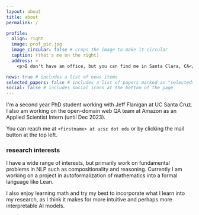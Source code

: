 ```yaml
---
layout: about
title: about
permalink: /

profile:
  align: right
  image: prof_pic.jpg
  image_circular: false # crops the image to make it circular
  caption: (that's me on the right)
  address: >
    <p>I don't have an office, but you can find me in Santa Clara, CA</p>

news: true # includes a list of news items
selected_papers: false # includes a list of papers marked as "selected={true}"
social: false # includes social icons at the bottom of the page
---
```


I'm a second year PhD student working with Jeff Flanigan at UC Santa Cruz. I also am working on the open-domain web QA team at Amazon as an Applied Scientist Intern (until Dec 2023).

You can reach me at `<firstname> at ucsc dot edu` or by clicking the mail button at the top left.

### research interests
I have a wide range of interests, but primarily work on fundamental problems in NLP such as
compositionality and reasoning. Currently I am working on a project in autoformalization of
mathematics into a formal language like Lean.

I also enjoy learning math and try my best to incorporate what I learn into my research, as I think
it makes for more intuitive and perhaps more interpretable AI models.
